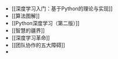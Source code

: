 - [[深度学习入门：基于Python的理论与实现]]
- [[算法图解]]
- [[Python深度学习（第二版）]]
- [[智慧的疆界]]
- [[深度学习革命]]
- [[团队协作的五大障碍]]
-
